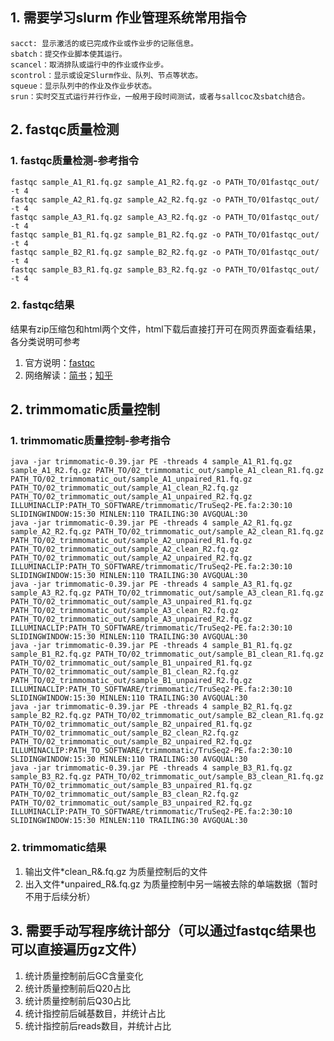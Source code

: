 ## 1. 需要学习slurm 作业管理系统常用指令
    sacct: 显示激活的或已完成作业或作业步的记账信息。
    sbatch：提交作业脚本使其运行。
    scancel：取消排队或运行中的作业或作业步。
    scontrol：显示或设定Slurm作业、队列、节点等状态。
    squeue：显示队列中的作业及作业步状态。
    srun：实时交互式运行并行作业，一般用于段时间测试，或者与sallcoc及sbatch结合。

## 2. fastqc质量检测
### 1. fastqc质量检测-参考指令
```shell
fastqc sample_A1_R1.fq.gz sample_A1_R2.fq.gz -o PATH_TO/01fastqc_out/ -t 4
fastqc sample_A2_R1.fq.gz sample_A2_R2.fq.gz -o PATH_TO/01fastqc_out/ -t 4
fastqc sample_A3_R1.fq.gz sample_A3_R2.fq.gz -o PATH_TO/01fastqc_out/ -t 4
fastqc sample_B1_R1.fq.gz sample_B1_R2.fq.gz -o PATH_TO/01fastqc_out/ -t 4
fastqc sample_B2_R1.fq.gz sample_B2_R2.fq.gz -o PATH_TO/01fastqc_out/ -t 4
fastqc sample_B3_R1.fq.gz sample_B3_R2.fq.gz -o PATH_TO/01fastqc_out/ -t 4
```

### 2. fastqc结果
结果有zip压缩包和html两个文件，html下载后直接打开可在网页界面查看结果，各分类说明可参考
1. 官方说明：[fastqc](https://www.bioinformatics.babraham.ac.uk/projects/fastqc/)
2. 网络解读：[简书](https://www.jianshu.com/p/fe6af418a8bc)；[知乎](https://zhuanlan.zhihu.com/p/88655260)

## 2. trimmomatic质量控制
### 1. trimmomatic质量控制-参考指令
```shell
java -jar trimmomatic-0.39.jar PE -threads 4 sample_A1_R1.fq.gz sample_A1_R2.fq.gz PATH_TO/02_trimmomatic_out/sample_A1_clean_R1.fq.gz PATH_TO/02_trimmomatic_out/sample_A1_unpaired_R1.fq.gz PATH_TO/02_trimmomatic_out/sample_A1_clean_R2.fq.gz PATH_TO/02_trimmomatic_out/sample_A1_unpaired_R2.fq.gz ILLUMINACLIP:PATH_TO_SOFTWARE/trimmomatic/TruSeq2-PE.fa:2:30:10 SLIDINGWINDOW:15:30 MINLEN:110 TRAILING:30 AVGQUAL:30
java -jar trimmomatic-0.39.jar PE -threads 4 sample_A2_R1.fq.gz sample_A2_R2.fq.gz PATH_TO/02_trimmomatic_out/sample_A2_clean_R1.fq.gz PATH_TO/02_trimmomatic_out/sample_A2_unpaired_R1.fq.gz PATH_TO/02_trimmomatic_out/sample_A2_clean_R2.fq.gz PATH_TO/02_trimmomatic_out/sample_A2_unpaired_R2.fq.gz ILLUMINACLIP:PATH_TO_SOFTWARE/trimmomatic/TruSeq2-PE.fa:2:30:10 SLIDINGWINDOW:15:30 MINLEN:110 TRAILING:30 AVGQUAL:30
java -jar trimmomatic-0.39.jar PE -threads 4 sample_A3_R1.fq.gz sample_A3_R2.fq.gz PATH_TO/02_trimmomatic_out/sample_A3_clean_R1.fq.gz PATH_TO/02_trimmomatic_out/sample_A3_unpaired_R1.fq.gz PATH_TO/02_trimmomatic_out/sample_A3_clean_R2.fq.gz PATH_TO/02_trimmomatic_out/sample_A3_unpaired_R2.fq.gz ILLUMINACLIP:PATH_TO_SOFTWARE/trimmomatic/TruSeq2-PE.fa:2:30:10 SLIDINGWINDOW:15:30 MINLEN:110 TRAILING:30 AVGQUAL:30
java -jar trimmomatic-0.39.jar PE -threads 4 sample_B1_R1.fq.gz sample_B1_R2.fq.gz PATH_TO/02_trimmomatic_out/sample_B1_clean_R1.fq.gz PATH_TO/02_trimmomatic_out/sample_B1_unpaired_R1.fq.gz PATH_TO/02_trimmomatic_out/sample_B1_clean_R2.fq.gz PATH_TO/02_trimmomatic_out/sample_B1_unpaired_R2.fq.gz ILLUMINACLIP:PATH_TO_SOFTWARE/trimmomatic/TruSeq2-PE.fa:2:30:10 SLIDINGWINDOW:15:30 MINLEN:110 TRAILING:30 AVGQUAL:30
java -jar trimmomatic-0.39.jar PE -threads 4 sample_B2_R1.fq.gz sample_B2_R2.fq.gz PATH_TO/02_trimmomatic_out/sample_B2_clean_R1.fq.gz PATH_TO/02_trimmomatic_out/sample_B2_unpaired_R1.fq.gz PATH_TO/02_trimmomatic_out/sample_B2_clean_R2.fq.gz PATH_TO/02_trimmomatic_out/sample_B2_unpaired_R2.fq.gz ILLUMINACLIP:PATH_TO_SOFTWARE/trimmomatic/TruSeq2-PE.fa:2:30:10 SLIDINGWINDOW:15:30 MINLEN:110 TRAILING:30 AVGQUAL:30
java -jar trimmomatic-0.39.jar PE -threads 4 sample_B3_R1.fq.gz sample_B3_R2.fq.gz PATH_TO/02_trimmomatic_out/sample_B3_clean_R1.fq.gz PATH_TO/02_trimmomatic_out/sample_B3_unpaired_R1.fq.gz PATH_TO/02_trimmomatic_out/sample_B3_clean_R2.fq.gz PATH_TO/02_trimmomatic_out/sample_B3_unpaired_R2.fq.gz ILLUMINACLIP:PATH_TO_SOFTWARE/trimmomatic/TruSeq2-PE.fa:2:30:10 SLIDINGWINDOW:15:30 MINLEN:110 TRAILING:30 AVGQUAL:30
```

### 2. trimmomatic结果
1. 输出文件*clean_R&.fq.gz 为质量控制后的文件
2. 出入文件*unpaired_R&.fq.gz 为质量控制中另一端被去除的单端数据（暂时不用于后续分析）

## 3. 需要手动写程序统计部分（可以通过fastqc结果也可以直接遍历gz文件）
1. 统计质量控制前后GC含量变化
2. 统计质量控制前后Q20占比
3. 统计质量控制前后Q30占比
4. 统计指控前后碱基数目，并统计占比
5. 统计指控前后reads数目，并统计占比
